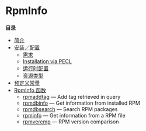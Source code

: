 RpmInfo
=======

**目录**

-   [简介](/intro/rpminfo.html)
-   [安装／配置](/rpminfo/setup.html)
    -   [需求](/rpminfo/setup.html#需求)
    -   [Installation via
        PECL](/rpminfo/setup.html#Installation%20via%20PECL)
    -   [运行时配置](/rpminfo/setup.html#运行时配置)
    -   [资源类型](/rpminfo/setup.html#资源类型)
-   [预定义常量](/rpminfo/constants.html)
-   [RpmInfo 函数](/ref/rpminfo.html)
    -   [rpmaddtag](/ref/rpminfo.html#rpmaddtag) — Add tag retrieved in
        query
    -   [rpmdbinfo](/ref/rpminfo.html#rpmdbinfo) — Get information from
        installed RPM
    -   [rpmdbsearch](/ref/rpminfo.html#rpmdbsearch) — Search RPM
        packages
    -   [rpminfo](/ref/rpminfo.html#rpminfo) — Get information from a
        RPM file
    -   [rpmvercmp](/ref/rpminfo.html#rpmvercmp) — RPM version
        comparison
